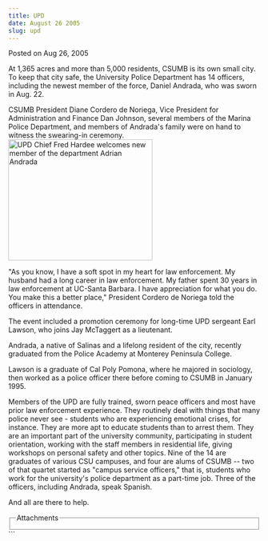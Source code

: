 ```yaml
---
title: UPD
date: August 26 2005
slug: upd
---
```


 
<span class="date">Posted on Aug 26, 2005 </span>
<p>
  At 1,365 acres and more than 5,000 residents, CSUMB is its own small city. To
  keep that city safe, the University Police Department has 14 officers,
  including the newest member of the force, Daniel Andrada, who was sworn in
  Aug. 22.
</p>
<p>
  CSUMB President Diane Cordero de Noriega, Vice President for Administration
  and Finance Dan Johnson, several members of the Marina Police Department, and
  members of Andrada&apos;s family were on hand to witness the swearing-in
  ceremony.<img
    height="242"
    alt="UPD Chief Fred Hardee welcomes new member of the department Adrian Andrada"
    src="https://news.csumb.edu/sites/default/files/65/igx_migrate/images/DanielUPDb.jpg"
    width="288"
  />
</p>
<p>
  &quot;As you know, I have a soft spot in my heart for law enforcement. My
  husband had a long career in law enforcement. My father spent 30 years in law
  enforcement at UC-Santa Barbara. I have appreciation for what you do. You make
  this a better place,&quot; President Cordero de Noriega told the officers in
  attendance.
</p>
<p>
  The event included a promotion ceremony for long-time UPD sergeant Earl
  Lawson, who joins Jay McTaggert as a lieutenant.
</p>
<p>
  Andrada, a native of Salinas and a lifelong resident of the city, recently
  graduated from the Police Academy at Monterey Peninsula College.
</p>
<p>
  Lawson is a graduate of Cal Poly Pomona, where he majored in sociology, then
  worked as a police officer there before coming to CSUMB in January 1995.
</p>
<p>
  Members of the UPD are fully trained, sworn peace officers and most have prior
  law enforcement experience. They routinely deal with things that many police
  never see - students who are experiencing emotional crises, for instance. They
  are more apt to educate students than to arrest them. They are an important
  part of the university community, participating in student orientation,
  working with the staff members in residential life, giving workshops on
  personal safety and other topics. Nine of the 14 are graduates of various CSU
  campuses, and four are alums of CSUMB -- two of that quartet started as
  &quot;campus service officers,&quot; that is, students who work for the
  university&apos;s police department as a part-time job. Three of the officers,
  including Andrada, speak Spanish.
</p>
<p>And all are there to help.</p>
<fieldset class="fieldgroup group-attachments">
  <legend>Attachments</legend>
  <div class="field field-type-emvideo field-field-attach-video">
    <div class="field-items">
      <div class="field-item odd">
        <div class="emvideo emvideo-video emvideo-" />
      </div>
    </div>
  </div>
</fieldset>
```
